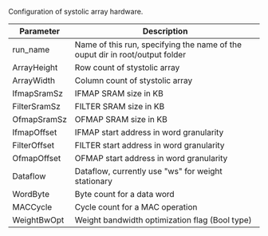 Configuration of systolic array hardware.

| Parameter     | Description |
| ------------- | ----------- |
| run_name      | Name of this run, specifying the name of the ouput dir in root/output folder |
| ArrayHeight   | Row count of stystolic array |
| ArrayWidth    | Column count of stystolic array |
| IfmapSramSz   | IFMAP SRAM size in KB |
| FilterSramSz  | FILTER SRAM size in KB |
| OfmapSramSz   | OFMAP SRAM size in KB |
| IfmapOffset   | IFMAP start address in word granularity |
| FilterOffset  | FILTER start address in word granularity |
| OfmapOffset   | OFMAP start address in word granularity |
| Dataflow      | Dataflow, currently use "ws" for weight stationary |
| WordByte      | Byte count for a data word |
| MACCycle      | Cycle count for a MAC operation |
| WeightBwOpt   | Weight bandwidth optimization flag (Bool type) |
